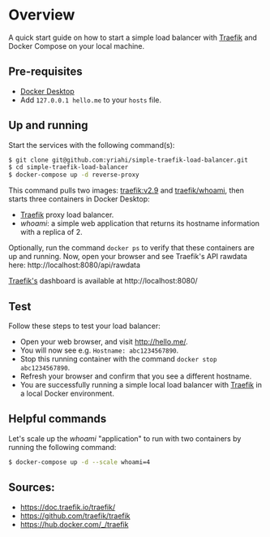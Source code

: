# Overview

A quick start guide on how to start a simple load balancer with [Traefik](https://doc.traefik.io/traefik/) and Docker Compose on your local machine.



## Pre-requisites

- [Docker Desktop](https://www.docker.com/products/docker-desktop/)
- Add `127.0.0.1 hello.me` to your `hosts` file.



## Up and running


Start the services with the following command(s):

```bash
$ git clone git@github.com:yriahi/simple-traefik-load-balancer.git
$ cd simple-traefik-load-balancer
$ docker-compose up -d reverse-proxy
```

This command pulls two images: [traefik:v2.9](https://hub.docker.com/_/traefik) and [traefik/whoami](https://hub.docker.com/r/traefik/whoami), then starts three containers in Docker Desktop:

- [Traefik](https://doc.traefik.io/traefik/) proxy load balancer.
-  *whoami*: a simple web application that returns its hostname information with a replica of 2.

Optionally, run the command `docker ps` to verify that these containers are up and running. Now, open your browser and see Traefik's API rawdata here: http://localhost:8080/api/rawdata

[Traefik's](https://doc.traefik.io/traefik/) dashboard is available at http://localhost:8080/



## Test

Follow these steps to test your load balancer:

- Open your web browser, and visit http://hello.me/. 
- You will now see e.g. `Hostname: abc1234567890`. 
- Stop this running container with the command `docker stop abc1234567890`.
- Refresh your browser and confirm that you see a different hostname. 
- You are successfully running a simple local load balancer with [Traefik](https://doc.traefik.io/traefik/) in a local Docker environment.



## Helpful commands

Let's scale up the *whoami* "application" to run with two containers by running the following command: 

```bash 
$ docker-compose up -d --scale whoami=4
```



## Sources:

- https://doc.traefik.io/traefik/
- https://github.com/traefik/traefik
- https://hub.docker.com/_/traefik
